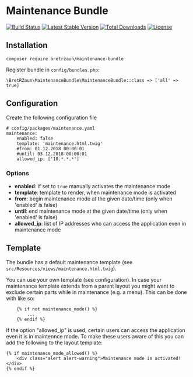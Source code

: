 # Maintenance Bundle

[![Build Status](https://travis-ci.org/bretrzaun/MaintenanceBundle.svg?branch=master)](https://travis-ci.org/bretrzaun/MaintenanceBundle)
[![Latest Stable Version](https://poser.pugx.org/bretrzaun/maintenance-bundle/v/stable)](https://packagist.org/packages/bretrzaun/maintenance-bundle)
[![Total Downloads](https://poser.pugx.org/bretrzaun/maintenance-bundle/downloads)](https://packagist.org/packages/bretrzaun/maintenance-bundle)
[![License](https://poser.pugx.org/bretrzaun/maintenance-bundle/license)](https://packagist.org/packages/bretrzaun/maintenance-bundle)

## Installation

```
composer require bretrzaun/maintenance-bundle
```

Register bundle in `config/bundles.php`:

```
\BretRZaun\MaintenanceBundle\MaintenanceBundle::class => ['all' => true]
```

## Configuration

Create the following configuration file

```
# config/packages/maintenance.yaml
maintenance:
    enabled: false
    template: 'maintenance.html.twig'
    #from: 01.12.2018 00:00:01
    #until: 03.12.2018 00:00:01
    allowed_ip: ['10.*.*.*']
```

### Options

- **enabled**: if set to `true` manually activates the maintenance mode
- **template**: template to render, when maintenance mode is activated
- **from**: begin maintenance mode at the given date/time (only when 'enabled' is false)
- **until**: end maintenance mode at the given date/time (only when 'enabled' is false)
- **allowed_ip**: list of IP addresses who can access the application even in maintenance mode

## Template

The bundle has a default maintenance template (see `src/Resources/views/maintenance.html.twig`).

You can use your own template (see configuration). In case your maintenance template extends from a parent layout
you might want to exclude certain parts while in maintenance (e.g. a menu).
This can be done with like so:
```
    {% if not maintenance_mode() %}
        ...
    {% endif %}
```

If the option "allowed_ip" is used, certain users can access the application even it is in maintennce mode.
To make these users aware of this you can add the following to the layout template:

```
{% if maintenance_mode_allowed() %}
    <div class="alert alert-warning">Maintenance mode is activated!</div>
{% endif %}
```
